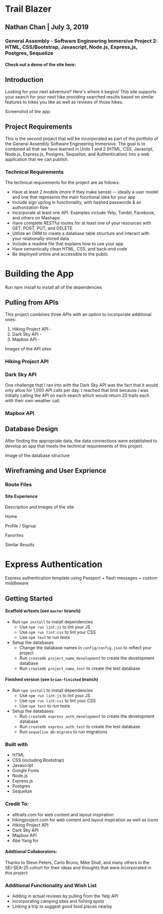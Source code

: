 # Trail Blazer
## Nathan Chan | July 3, 2019
### General Assembly - Software Engineering Immersive Project 2: HTML, CSS/Bootstrap, Javascript, Node.js, Express,js, Postgres, Sequelize
#### Check out a demo of the site here: 

## Introduction
Looking for your next adventure? Here's where it begins! 
This site supports your search for your next hike providing searched results based on similar features to hikes you like as well as reviews of those hikes. 

Screenshot of the app:




## Project Requirements
This is the second project that will be incorporated as part of the portfolio of the General Assembly Software Engineering Immersive. The goal is to combined all that we have learned in Units 1 and 2 (HTML, CSS, Javasript, Node.js, Express.js, Postgres, Sequelize, and Authentication) into a web application that we can publish. 

### Technical Requirements
The technical requirements for the project are as follows: 

* Have at least 2 models (more if they make sense) -- ideally a user model and one that represents the main functional idea for your app
* Include sign up/log in functionality, with hashed passwords & an authorization flow
* Incorporate at least one API. Examples include Yelp, Tumblr, Facebook, and others on Mashape.
* Have complete RESTful routes for at least one of your resources with GET, POST, PUT, and DELETE
* Utilize an ORM to create a database table structure and interact with your relationally-stored data
* Include a readme file that explains how to use your app
* Have semantically clean HTML, CSS, and back-end code
* Be deployed online and accessible to the public


# Building the App

Run npm install to install all of the dependencies


## Pulling from APIs

This project combines three APIs with an option to incorporate additional ones: 
1. Hiking Project API - 
2. Dark Sky API - 
3. Mapbox API - 

Images of the API sites

### Hiking Project API


### Dark Sky API


One challenge that I ran into with the Dark Sky API was the fact that it would only allow for 1,000 API calls per day. I reached that limit because I was initially calling the API on each search which would return 20 trails each with their own weather call. 


### Mapbox API 





## Database Design
After finding the appropriate data, the data connections were established to develop an app that meets the technical requirements of this project. 

Image of the database structure


## Wireframing and User Exprience


### Route Files

#### Site Experience
Description and Images of the site

Home 

Profile / Signup 

Favorites 

Similar Results

 







# Express Authentication

Express authentication template using Passport + flash messages + custom middleware

## Getting Started

#### Scaffold w/tests (see `master` branch)

* Run `npm install` to install dependencies
  * Use `npm run lint:js` to lint your JS
  * Use `npm run lint:css` to lint your CSS
  * Use `npm test` to run tests
* Setup the databases
  * Change the database names in `config/config.json` to reflect your project
  * Run `createdb project_name_development` to create the development database
  * Run `createdb project_name_test` to create the test database

#### Finished version (see `brian-finished` branch)

* Run `npm install` to install dependencies
  * Use `npm run lint:js` to lint your JS
  * Use `npm run lint:css` to lint your CSS
  * Use `npm test` to run tests
* Setup the databases
  * Run `createdb express_auth_development` to create the development database
  * Run `createdb express_auth_test` to create the test database
  * Run `sequelize db:migrate` to run migrations




### Built with
* HTML 
* CSS (including Bootstrap)
* Javascript
* Google Fonts
* Node.js
* Express.js
* Postgres
* Sequelize


### Credit To:
* alltrails.com for web content and layout inspiration
* hikingproject.com for web content and layout inspiration as well as icons
* Hiking Project API
* Dark Sky API
* Mapbox API
* Abe Yang for


#### Additional Collaborators:
Thanks to Steve Peters, Carlo Bruno, Mike Shull, and many others in the SEI-SEA-25 cohort for their ideas and thoughts that were incorporated in this project

### Additional Functionality and Wish List
* Adding in actual reviews by pulling from the Yelp API
* Incorporating camping sites and fishing spots
* Linking a trip to suggest good food places nearby